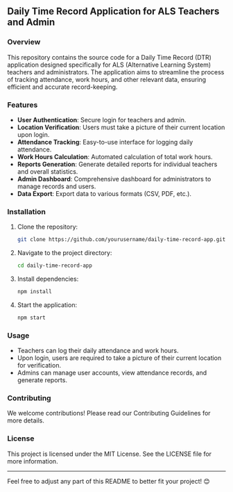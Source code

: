 ## Daily Time Record Application for ALS Teachers and Admin
 
 ### Overview
 This repository contains the source code for a Daily Time Record (DTR) application designed specifically for ALS (Alternative Learning System) teachers and administrators. The application aims to streamline the process of tracking attendance, work hours, and other relevant data, ensuring efficient and accurate record-keeping.
 
 ### Features
 - **User Authentication**: Secure login for teachers and admin.
 - **Location Verification**: Users must take a picture of their current location upon login.
 - **Attendance Tracking**: Easy-to-use interface for logging daily attendance.
 - **Work Hours Calculation**: Automated calculation of total work hours.
 - **Reports Generation**: Generate detailed reports for individual teachers and overall statistics.
 - **Admin Dashboard**: Comprehensive dashboard for administrators to manage records and users.
 - **Data Export**: Export data to various formats (CSV, PDF, etc.).
 
 ### Installation
 1. Clone the repository:
    ```bash
    git clone https://github.com/yourusername/daily-time-record-app.git
    ```
 2. Navigate to the project directory:
    ```bash
    cd daily-time-record-app
    ```
 3. Install dependencies:
    ```bash
    npm install
    ```
 4. Start the application:
    ```bash
    npm start
    ```
 
 ### Usage
 - Teachers can log their daily attendance and work hours.
 - Upon login, users are required to take a picture of their current location for verification.
 - Admins can manage user accounts, view attendance records, and generate reports.
 
 ### Contributing
 We welcome contributions! Please read our Contributing Guidelines for more details.
 
 ### License
 This project is licensed under the MIT License. See the LICENSE file for more information.
 
 ---
 
 Feel free to adjust any part of this README to better fit your project! 😊